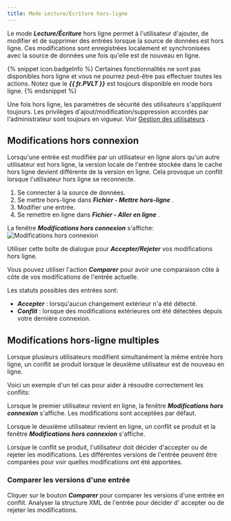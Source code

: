 ```yaml
---
title: Mode Lecture/Écriture hors-ligne
---
```

Le mode ***Lecture/Écriture*** hors ligne permet à l'utilisateur d'ajouter, de modifier et de supprimer des entrées lorsque la source de données est hors ligne. Ces modifications sont enregistrées localement et synchronisées avec la source de données une fois qu'elle est de nouveau en ligne.  

{% snippet icon.badgeInfo %} 
Certaines fonctionnalités ne sont pas disponibles hors ligne et vous ne pourrez peut-être pas effectuer toutes les actions. Notez que le ***{{ fr.PVLT }}*** est toujours disponible en mode hors ligne. 
{% endsnippet %}
 
Une fois hors ligne, les paramètres de sécurité des utilisateurs s'appliquent toujours. Les privilèges d'ajout/modification/suppression accordés par l'administrateur sont toujours en vigueur. Voir [Gestion des utilisateurs](/fr/rdm/windows/commands/administration/management/user-management/) .  

## Modifications hors connexion 

Lorsqu'une entrée est modifiée par un utilisateur en ligne alors qu'un autre utilisateur est hors ligne, la version locale de l'entrée stockée dans le cache hors ligne devient différente de la version en ligne. Cela provoque un conflit lorsque l'utilisateur hors ligne se reconnecte.  

1. Se connecter à la source de données. 
1. Se mettre hors-ligne dans ***Fichier - Mettre hors-ligne*** . 
1. Modifier une entrée. 
1. Se remettre en ligne dans ***Fichier - Aller en ligne*** . 

La fenêtre ***Modifications hors connexion*** s'affiche:  
![Modifications hors connexion](/img/fr/rdm/windows/clip10394.png) 

Utiliser cette boîte de dialogue pour ***Accepter/Rejeter*** vos modifications hors ligne.  

Vous pouvez utiliser l'action ***Comparer*** pour avoir une comparaison côte à côte de vos modifications de l'entrée actuelle.  

Les statuts possibles des entrées sont:  

* ***Accepter*** :  lorsqu'aucun changement extérieur n'a été détecté. 
* ***Conflit*** : lorsque des modifications extérieures ont été détectées depuis votre dernière connexion. 

## Modifications hors-ligne multiples 

Lorsque plusieurs utilisateurs modifient simultanément la même entrée hors ligne, un conflit se produit lorsque le deuxième utilisateur est de nouveau en ligne.  

Voici un exemple d'un tel cas pour aider à résoudre correctement les conflits:  

Lorsque le premier utilisateur revient en ligne, la fenêtre ***Modifications hors connexion*** s'affiche. Les modifications sont acceptées par défaut.  

Lorsque le deuxième utilisateur revient en ligne, un conflit se produit et la fenêtre ***Modifications hors connexion*** s'affiche.  

Lorsque le conflit se produit, l'utilisateur doit décider d'accepter ou de rejeter les modifications. Les différentes versions de l'entrée peuvent être comparées pour voir quelles modifications ont été apportées. 

### Comparer les versions d'une entrée 

Cliquer sur le bouton ***Comparer*** pour comparer les versions d'une entrée en conflit. Analyser la structure XML de l'entrée pour décider d' accepter ou de rejeter les modifications. 

